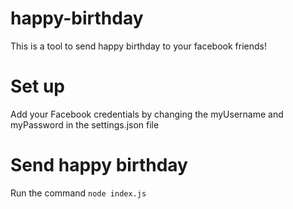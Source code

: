 # happy-birthday

This is a tool to send happy birthday to your facebook friends!

# Set up

Add your Facebook credentials by changing the myUsername and myPassword in the settings.json file

# Send happy birthday

Run the command `node index.js`
